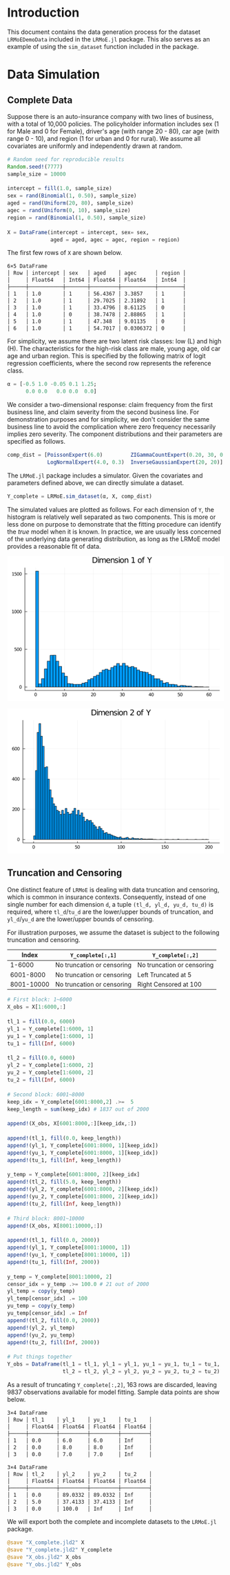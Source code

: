 


# Introduction

This document contains the data generation process for the dataset `LRMoEDemoData` included 
in the `LRMoE.jl` package. This also serves as an example of using the `sim_dataset` function 
included in the package.

# Data Simulation

## Complete Data
Suppose there is an auto-insurance company with two lines of business, with a total of 10,000 policies. 
The policyholder information includes sex (1 for Male and 0 for Female), driver's age (with range 20 - 80), 
car age (with range 0 - 10), and region (1 for urban and 0 for rural). 
We assume all covariates are uniformly and independently drawn at random.

```julia
# Random seed for reproducible results
Random.seed!(7777)
sample_size = 10000

intercept = fill(1.0, sample_size)
sex = rand(Binomial(1, 0.50), sample_size)
aged = rand(Uniform(20, 80), sample_size)
agec = rand(Uniform(0, 10), sample_size)
region = rand(Binomial(1, 0.50), sample_size)

X = DataFrame(intercept = intercept, sex= sex, 
              aged = aged, agec = agec, region = region)
```




The first few rows of `X` are shown below.

```
6×5 DataFrame
│ Row │ intercept │ sex   │ aged    │ agec      │ region │
│     │ Float64   │ Int64 │ Float64 │ Float64   │ Int64  │
├─────┼───────────┼───────┼─────────┼───────────┼────────┤
│ 1   │ 1.0       │ 1     │ 56.4367 │ 3.3857    │ 1      │
│ 2   │ 1.0       │ 1     │ 29.7025 │ 2.31892   │ 1      │
│ 3   │ 1.0       │ 1     │ 33.4796 │ 8.61125   │ 0      │
│ 4   │ 1.0       │ 0     │ 38.7478 │ 2.88865   │ 1      │
│ 5   │ 1.0       │ 1     │ 47.348  │ 9.01135   │ 0      │
│ 6   │ 1.0       │ 1     │ 54.7017 │ 0.0306372 │ 0      │
```





For simplicity, we assume there are two latent risk classes: low (L) and high (H). 
The characteristics for the high-risk class are male, young age, old car age and urban region. 
This is specified by the following matrix of logit regression coefficients, 
where the second row represents the reference class.

```julia
α = [-0.5 1.0 -0.05 0.1 1.25;
      0.0 0.0   0.0 0.0  0.0]
```




We consider a two-dimensional response: claim frequency from the first business line, 
and claim severity from the second business line. 
For demonstration purposes and for simplicity, we don't consider the same business line to avoid the complication 
where zero frequency necessarily implies zero severity. 
The component distributions and their parameters are specified as follows.

```julia
comp_dist = [PoissonExpert(6.0)         ZIGammaCountExpert(0.20, 30, 0.50);
             LogNormalExpert(4.0, 0.3)  InverseGaussianExpert(20, 20)]
```




The `LRMoE.jl` package includes a simulator. Given the covariates and parameters defined above, 
we can directly simulate a dataset.

```julia
Y_complete = LRMoE.sim_dataset(α, X, comp_dist)
```




The simulated values are plotted as follows. 
For each dimension of `Y`, the histogram is relatively well separated as two components. 
This is more or less done on purpose to demonstrate that the fitting procedure can identify the *true* model 
when it is known. 
In practice, we are usually less concerned of the underlying data generating distribution, 
as long as the LRMoE model provides a reasonable fit of data.

![](figures/simulate_data_7_1.png)

![](figures/simulate_data_8_1.png)



## Truncation and Censoring

One distinct feature of `LRMoE` is dealing with data truncation and censoring, 
which is common in insurance contexts.
 Consequently, instead of one single number for each dimension `d`, a tuple `(tl_d, yl_d, yu_d, tu_d)` is required, 
 where `tl_d`/`tu_d` are the lower/upper bounds of truncation, and `yl_d`/`yu_d` are the lower/upper bounds of censoring.

For illustration purposes, we assume the dataset is subject to the following truncation and censoring.

| Index      	| `Y_complete[:,1]`             | `Y_complete[:,2]`            	|
|------------	|-----------------------------	|-----------------------------	|
| 1-6000     	| No truncation  or censoring 	| No truncation  or censoring 	|
| 6001-8000  	| No truncation  or censoring 	| Left Truncated at 5         	|
| 8001-10000 	| No truncation  or censoring  	| Right Censored at 100  	      |

```julia
# First block: 1~6000
X_obs = X[1:6000,:]

tl_1 = fill(0.0, 6000)
yl_1 = Y_complete[1:6000, 1]
yu_1 = Y_complete[1:6000, 1]
tu_1 = fill(Inf, 6000) 

tl_2 = fill(0.0, 6000)
yl_2 = Y_complete[1:6000, 2]
yu_2 = Y_complete[1:6000, 2]
tu_2 = fill(Inf, 6000) 

# Second block: 6001~8000
keep_idx = Y_complete[6001:8000,2] .>=  5
keep_length = sum(keep_idx) # 1837 out of 2000

append!(X_obs, X[6001:8000,:][keep_idx,:])

append!(tl_1, fill(0.0, keep_length))
append!(yl_1, Y_complete[6001:8000, 1][keep_idx])
append!(yu_1, Y_complete[6001:8000, 1][keep_idx])
append!(tu_1, fill(Inf, keep_length))

y_temp = Y_complete[6001:8000, 2][keep_idx]
append!(tl_2, fill(5.0, keep_length))
append!(yl_2, Y_complete[6001:8000, 2][keep_idx])
append!(yu_2, Y_complete[6001:8000, 2][keep_idx])
append!(tu_2, fill(Inf, keep_length))

# Third block: 8001~10000
append!(X_obs, X[8001:10000,:])

append!(tl_1, fill(0.0, 2000))
append!(yl_1, Y_complete[8001:10000, 1])
append!(yu_1, Y_complete[8001:10000, 1])
append!(tu_1, fill(Inf, 2000))

y_temp = Y_complete[8001:10000, 2]
censor_idx = y_temp .>= 100.0 # 21 out of 2000
yl_temp = copy(y_temp)
yl_temp[censor_idx] .= 100
yu_temp = copy(y_temp)
yu_temp[censor_idx] .= Inf
append!(tl_2, fill(0.0, 2000))
append!(yl_2, yl_temp)
append!(yu_2, yu_temp)
append!(tu_2, fill(Inf, 2000))

# Put things together
Y_obs = DataFrame(tl_1 = tl_1, yl_1 = yl_1, yu_1 = yu_1, tu_1 = tu_1,
                  tl_2 = tl_2, yl_2 = yl_2, yu_2 = yu_2, tu_2 = tu_2)
```




As a result of truncating `Y_complete[:,2]`, 163 rows are discarded, 
leaving 9837 observations available for model fitting. Sample data points are show below.

```
3×4 DataFrame
│ Row │ tl_1    │ yl_1    │ yu_1    │ tu_1    │
│     │ Float64 │ Float64 │ Float64 │ Float64 │
├─────┼─────────┼─────────┼─────────┼─────────┤
│ 1   │ 0.0     │ 6.0     │ 6.0     │ Inf     │
│ 2   │ 0.0     │ 8.0     │ 8.0     │ Inf     │
│ 3   │ 0.0     │ 7.0     │ 7.0     │ Inf     │
```



```
3×4 DataFrame
│ Row │ tl_2    │ yl_2    │ yu_2    │ tu_2    │
│     │ Float64 │ Float64 │ Float64 │ Float64 │
├─────┼─────────┼─────────┼─────────┼─────────┤
│ 1   │ 0.0     │ 89.0332 │ 89.0332 │ Inf     │
│ 2   │ 5.0     │ 37.4133 │ 37.4133 │ Inf     │
│ 3   │ 0.0     │ 100.0   │ Inf     │ Inf     │
```





We will export both the complete and incomplete datasets to the `LRMoE.jl` package.
```julia
@save "X_complete.jld2" X
@save "Y_complete.jld2" Y_complete
@save "X_obs.jld2" X_obs
@save "Y_obs.jld2" Y_obs
```
